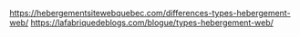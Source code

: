 https://hebergementsitewebquebec.com/differences-types-hebergement-web/
https://lafabriquedeblogs.com/blogue/types-hebergement-web/